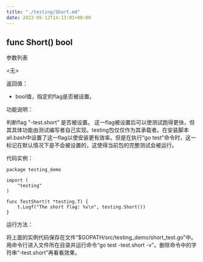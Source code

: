```yaml
---
title: "./testing/Short.md"
date: 2022-05-12T14:13:01+08:00
---
```

## func Short() bool

参数列表

<无>

返回值：

- bool值，指定的flag是否被设置。

功能说明：

判断flag "-test.short" 是否被设置。
这一flag被设置后可以使测试跑得更快，但其具体功能由测试编写者自己实现。testing包仅仅作为其承载者。在安装脚本all.bash中设置了这一flag以使安装更有效率。但是在执行“go test”命令时，这一标记在默认情况下是不会被设置的，这使得当前包的完整测试会被运行。 

代码实例：

	package testing_demo

	import (
		"testing"
	)

	func TestShort(t *testing.T) {
		t.Logf("The short flag: %v\n", testing.Short())
	}

运行方法：

将上面的实例代码保存在文件“$GOPATH/src/testing_demo/short_test.go”中。用命令行进入文件所在目录并运行命令“go test -test.short -v”。删除命令中的字符串“-test.short”再看看效果。
